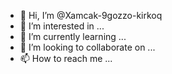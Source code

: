 - 👋 Hi, I’m @Xamcak-9gozzo-kirkoq
- 👀 I’m interested in ...
- 🌱 I’m currently learning ...
- 💞️ I’m looking to collaborate on ...
- 📫 How to reach me ...

<!---
Xamcak-9gozzo-kirkoq/Xamcak-9gozzo-kirkoq is a ✨ special ✨ repository because its `README.md` (this file) appears on your GitHub profile.
You can click the Preview link to take a look at your changes.
--->
